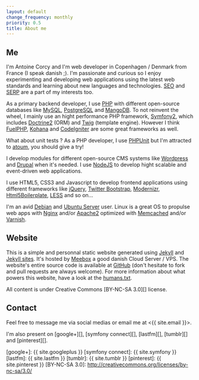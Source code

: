 ```yaml
---
layout: default
change_frequency: monthly
priority: 0.5
title: About me
---
```


Me
--
I'm Antoine Corcy and I'm web developer in Copenhagen / Denmark from France (I speak danish ;). I'm passionate and curious so I enjoy experimenting and developing web applications using the latest web standards and learning about new languages and technologies. [SEO][] and [SERP][] are a part of my interests too.

As a primary backend developer, I use [PHP][] with different open-source databases like [MySQL][], [PostgreSQL][] and [MangoDB][]. To not reinvent the wheel, I mainly use an hight performance PHP framework, [Symfony2][], which includes [Doctrine2][] (ORM) and [Twig][] (template engine). However I think [FuelPHP][], [Kohana][] and [CodeIgniter][] are some great frameworks as well.

What about unit tests ? As a PHP developer, I use [PHPUnit][] but I'm attracted to [atoum][], you should give a try!

I develop modules for different open-source CMS systems like [Wordpress][] and [Drupal][] when it's needed. I use [NodeJS][] to develop hight scalable and event-driven web applications.

I use HTML5, CSS3 and Javascript to develop frontend applications using different frameworks like [jQuery][], [Twitter Bootstrap][], [Modernizr][], [Html5Boilerplate][], [LESS][] and so on...

I'm an avid [Debian][] and [Ubuntu Server][] user. Linux is a great OS to propulse web apps with [Nginx][] and/or [Apache2][] optimized with [Memcached][] and/or [Varnish][].

Website
-------
This is a simple and personnal static website generated using [Jekyll][] and [Jekyll sites][]. It's hosted by [Meebox][] a good danish Cloud Server / VPS. The website's entire source code is available at [GitHub][] (don't hesitate to fork and pull requests are always welcome). For more information about what powers this website, have a look at the [humans.txt](/humans.txt).

All content is under Creative Commons [BY-NC-SA 3.0][] license.

Contact
-------
Feel free to message me via social medias or email me at <{{ site.email }}>.

I'm also present on [google+][], [symfony connect][], [lastfm][], [tumblr][] and [pinterest][].

[SEO]: http://en.wikipedia.org/wiki/Search_engine_optimization
[SERP]: http://en.wikipedia.org/wiki/Search_engine_results_page
[Jekyll]: https://github.com/mojombo/jekyll
[Jekyll sites]: https://github.com/mojombo/jekyll/wiki/Sites
[Meebox]: https://meebox.net/
[Github]: https://github.com/toin0u/sbin.dk
[Html5Boilerplate]: http://html5boilerplate.com/
[Twitter Bootstrap]: http://twitter.github.com/bootstrap/
[LESS]: http://www.lesscss.org/
[Modernizr]: http://modernizr.com/
[jQuery]: http://jquery.com/
[MySQL]: http://dev.mysql.com/
[PostgreSQL]: http://www.postgresql.org/
[MangoDB]: http://www.mongodb.org/
[PHP]: http://php.net/
[Symfony2]: http://symfony.com/
[Doctrine2]: http://docs.doctrine-project.org/
[Twig]: http://twig.sensiolabs.org/
[PHPUnit]: https://github.com/sebastianbergmann/phpunit/
[atoum]: https://github.com/mageekguy/atoum/
[FuelPHP]: http://fuelphp.com/
[Kohana]: http://kohanaframework.org/
[CodeIgniter]: http://codeigniter.com/
[Wordpress]: http://wordpress.org/
[Drupal]: http://drupal.org/
[Debian]: http://www.debian.org/
[Ubuntu Server]: http://www.ubuntu.com/business/server/overview
[Apache2]: http://apache.org/
[NginX]: http://nginx.org/
[Memcached]: http://memcached.org/
[Varnish]: https://www.varnish-cache.org/
[NodeJS]: http://www.nodejs.org/
[google+]: {{ site.googleplus }}
[symfony connect]: {{ site.symfony }}
[lastfm]: {{ site.lastfm }}
[tumblr]: {{ site.tumblr }}
[pinterest]: {{ site.pinterest }}
[BY-NC-SA 3.0]: http://creativecommons.org/licenses/by-nc-sa/3.0/